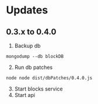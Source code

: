 # Updates

## 0.3.x to 0.4.0

1. Backup db
  ```
  mongodump --db blockDB
  ```
2. Run db patches
  ```
  node node dist/dbPatches/0.4.0.js
  ```
3. Start blocks service
4. Start api 